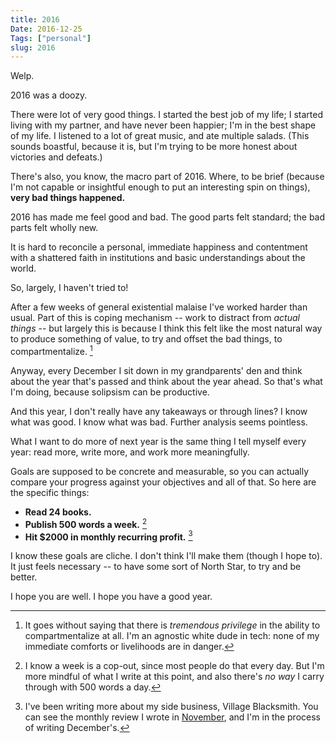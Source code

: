 ```yaml
---
title: 2016
Date: 2016-12-25
Tags: ["personal"]
slug: 2016
---
```



Welp.

2016 was a doozy.

There were lot of very good things. I started the best job of my life; I started living with my partner, and have never been happier; I'm in the best shape of my life.  I listened to a lot of great music, and ate multiple salads. (This sounds boastful, because it is, but I'm trying to be more honest about victories and defeats.)

There's also, you know, the macro part of 2016.  Where, to be brief (because I'm not capable or insightful enough to put an interesting spin on things), **very bad things happened.**

2016 has made me feel good and bad.  The good parts felt standard; the bad parts felt wholly new.

It is hard to reconcile a personal, immediate happiness and contentment with a shattered faith in institutions and basic understandings about the world.

So, largely, I haven't tried to!

After a few weeks of general existential malaise I've worked harder than usual.  Part of this is coping mechanism -- work to distract from *actual things* -- but largely this is because I think this felt like the most natural way to produce something of value, to try and offset the bad things, to compartmentalize. [^3]

Anyway, every December I sit down in my grandparents' den and think about the year that's passed and think about the year ahead.  So that's what I'm doing, because solipsism can be productive.

And this year, I don't really have any takeaways or through lines?  I know what was good.  I know what was bad.  Further analysis seems pointless.

What I want to do more of next year is the same thing I tell myself every year: read more, write more, and work more meaningfully.

Goals are supposed to be concrete and measurable, so you can actually compare your progress against your objectives and all of that.  So here are the specific things:

- **Read 24 books.**
- **Publish 500 words a week.** [^1]
- **Hit $2000 in monthly recurring profit.** [^2]

I know these goals are cliche.  I don't think I'll make them (though I hope to).  It just feels necessary -- to have some sort of North Star, to try and be better.

I hope you are well.  I hope you have a good year.

[^1]: I know a week is a cop-out, since most people do that every day.  But I'm more mindful of what I write at this point, and also there's *no way* I carry through with 500 words a day. 

[^2]: I've been writing more about my side business, Village Blacksmith.  You can see the monthly review I wrote in [November](villageblacksmith.consulting/november-2016), and I'm in the process of writing December's.

[^3]: It goes without saying that there is *tremendous privilege* in the ability to compartmentalize at all.  I'm an agnostic white dude in tech: none of my immediate comforts or livelihoods are in danger.